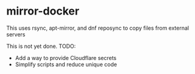 # mirror-docker
This uses rsync, apt-mirror, and dnf reposync to copy files from external servers

This is not yet done. TODO:

- Add a way to provide Cloudflare secrets
- Simplify scripts and reduce unique code
